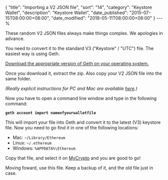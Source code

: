 {
 "title": "Importing a V2 JSON file",
 "sort": "14",
 "category": "Keystore Wallet",
 "description": "Keystore Wallet",
 "date_published": "2015-07-15T08:00:00+08:00",
 "date_modified": "2018-05-11T08:00:00+08:00"
}
---%

These random V2 JSON files always make things complex. We apologies in advance.

You need to convert it to the standard V3 ("Keystore" / "UTC") file. The easiest way is using Geth.

[Download the appropriate version of Geth on your operating system.](https://github.com/ethereum/go-ethereum/releases)

Once you download it, extract the zip. Also copy your V2 JSON file into the same folder.

_(Really explicit instructions for PC and Mac are available [here](https://ethereum.stackexchange.com/a/466).)_

Now you have to open a command line window and type in the following command:

**`geth account import nameofyourwalletfile`**

This will import your file into Geth and convert it to the latest (V3) keystore file. Now you need to go find it in one of the following locations:

*   Mac: `~/Library/Ethereum`
*   Linux: `~/.ethereum`
*   Windows: `%APPDATA%\Ethereum`

Copy that file, and select it on [MyCrypto](https://mycrypto.com) and you are good to go!

Moving foward, use this file. Keep a backup of it, and the old file just in case.
